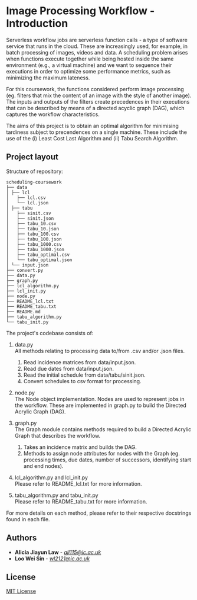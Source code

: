# Image Processing Workflow - Introduction
Serverless workflow jobs are serverless function calls - a type of software service that runs in the cloud. These are increasingly used, for example, in batch processing of images, videos and data. A scheduling problem arises when functions execute together while being hosted inside the same environment (e.g., a virtual machine) and we want to sequence their executions in order to optimize some performance metrics, such as minimizing the maximum lateness. 

For this coursework, the functions considered perform image processing (eg. filters that mix the content of an image with the style of another image). The inputs and outputs of the filters create precedences in their executions that can be described by means of a directed acyclic graph (DAG), which captures the workflow characteristics. 

The aims of this project is to obtain an optimal algorithm for minimising tardiness subject to precendences on a single machine. These include the use of the (i) Least Cost Last Algorithm and (ii) Tabu Search Algorithm.

## Project layout
Structure of repository:
`````
scheduling-coursework
├── data
│ ├── lcl
│   ├── lcl.csv
│   └── lcl.json
│ ├── tabu
│   ├── sinit.csv
│   ├── sinit.json
│   ├── tabu_10.csv
│   ├── tabu_10.json
│   ├── tabu_100.csv
│   ├── tabu_100.json
│   ├── tabu_1000.csv
│   ├── tabu_1000.json
│   ├── tabu_optimal.csv
│   └── tabu_optimal.json
│ └── input.json
├── convert.py
├── data.py
├── graph.py
├── lcl_algorithm.py
├── lcl_init.py
├── node.py
├── README_lcl.txt
├── README_tabu.txt
├── README.md
├── tabu_algorithm.py
└── tabu_init.py
`````

The project's codebase consists of:
1. data.py <br>
    All methods relating to processing data to/from .csv and/or .json files.
    1. Read incidence matrices from data/input.json.
    2. Read due dates from data/input.json.
    3. Read the initial schedule from data/tabu/sinit.json.
    4. Convert schedules to csv format for processing.

2. node.py<br>
    The Node object implementation. Nodes are used to represent jobs in the workflow. 
    These are implemented in graph.py to build the Directed Acrylic Graph (DAG).

3. graph.py<br>
    The Graph module contains methods required to build a Directed Acrylic Graph that describes the workflow.
    1. Takes an incidence matrix and builds the DAG. 
    2. Methods to assign node attributes for nodes with the Graph (eg. processing times, due dates, number of successors, identifying start and end nodes).

4. lcl_algorithm.py and lcl_init.py<br>
    Please refer to README_lcl.txt for more information.

5. tabu_algorithm.py and tabu_init.py<br>
    Please refer to README_tabu.txt for more information.

For more details on each method, please refer to their respective docstrings found in each file.

## Authors

* **Alicia Jiayun Law** - *ajl115@ic.ac.uk*
* **Loo Wei Sin** - *wl2121@ic.ac.uk*

## License
[MIT License](https://choosealicense.com/licenses/mit/)
